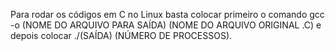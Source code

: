 Para rodar os códigos em C no Linux basta colocar primeiro o comando gcc -o (NOME DO ARQUIVO PARA SAÍDA) (NOME DO ARQUIVO ORIGINAL .C) e depois colocar ./(SAÍDA) (NÚMERO DE PROCESSOS).
